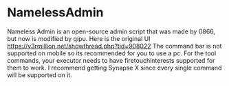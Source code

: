 # NamelessAdmin
Nameless Admin is an open-source admin script that was made by 0866, but now is modified by qipu. 
Here is the original UI https://v3rmillion.net/showthread.php?tid=908022 
The command bar is not supported on mobile so its recommended for you to use a pc.
For the tool commands, your executor needs to have firetouchinterests supported for them to work.
I recommend getting Synapse X since every single command will be supported on it.

